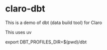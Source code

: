 # claro-dbt

This is a demo of dbt (data build tool) for Claro

This uses uv

export DBT_PROFILES_DIR=$(pwd)/dbt
